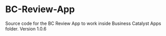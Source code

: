 # BC-Review-App
Source code for the BC Review App to work inside Business Catalyst Apps folder.
Version 1.0.6
